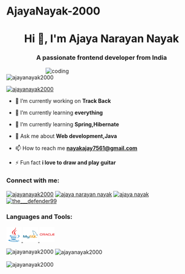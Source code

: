 # AjayaNayak-2000
<h1 align="center">Hi 👋, I'm Ajaya Narayan Nayak</h1>
<h3 align="center">A passionate frontend developer from India</h3>
<img align="right" alt="coding" width="400" src="https://startupsmagazine.co.uk/sites/default/files/2020-04/Smart-little-girl-using-her-laptop-1.gif">

<p align="left"> <img src="https://komarev.com/ghpvc/?username=ajayanayak2000&label=Profile%20views&color=0e75b6&style=flat" alt="ajayanayak2000" /> </p>

<p align="left"> <a href="https://twitter.com/ajayanayak2000" target="blank"><img src="https://img.shields.io/twitter/follow/ajayanayak2000?logo=twitter&style=for-the-badge" alt="ajayanayak2000" /></a> </p>

- 🔭 I’m currently working on **Track Back**

- 🔭 I’m currently learning **everything**

- 🌱 I’m currently learning **Spring,Hibernate**

- 💬 Ask me about **Web development,Java**

- 📫 How to reach me **nayakajay7561@gmail.com**

- ⚡ Fun fact **i love to draw and play guitar**

<h3 align="left">Connect with me:</h3>

<p align="left">
<a href="https://twitter.com/ajayanayak2000" target="blank"><img align="center" src="https://raw.githubusercontent.com/rahuldkjain/github-profile-readme-generator/master/src/images/icons/Social/twitter.svg" alt="ajayanayak2000" height="30" width="40" /></a>
<a href="https://linkedin.com/in/ajaya narayan nayak" target="blank"><img align="center" src="https://raw.githubusercontent.com/rahuldkjain/github-profile-readme-generator/master/src/images/icons/Social/linked-in-alt.svg" alt="ajaya narayan nayak" height="30" width="40" /></a>
<a href="https://fb.com/ajaya nayak" target="blank"><img align="center" src="https://raw.githubusercontent.com/rahuldkjain/github-profile-readme-generator/master/src/images/icons/Social/facebook.svg" alt="ajaya nayak" height="30" width="40" /></a>
<a href="https://instagram.com/the___defender99" target="blank"><img align="center" src="https://raw.githubusercontent.com/rahuldkjain/github-profile-readme-generator/master/src/images/icons/Social/instagram.svg" alt="the___defender99" height="30" width="40" /></a>
</p>

<h3 align="left">Languages and Tools:</h3>
<p align="left"> <a href="https://www.java.com" target="_blank" rel="noreferrer"> <img src="https://raw.githubusercontent.com/devicons/devicon/master/icons/java/java-original.svg" alt="java" width="40" height="40"/> </a> <a href="https://www.mysql.com/" target="_blank" rel="noreferrer"> <img src="https://raw.githubusercontent.com/devicons/devicon/master/icons/mysql/mysql-original-wordmark.svg" alt="mysql" width="40" height="40"/> </a> <a href="https://www.oracle.com/" target="_blank" rel="noreferrer"> <img src="https://raw.githubusercontent.com/devicons/devicon/master/icons/oracle/oracle-original.svg" alt="oracle" width="40" height="40"/> </a> </p>

<p><img align="left" src="https://github-readme-stats.vercel.app/api/top-langs?username=ajayanayak2000&show_icons=true&locale=en&layout=compact" alt="ajayanayak2000" /></p>

<p>&nbsp;<img align="center" src="https://github-readme-stats.vercel.app/api?username=ajayanayak2000&show_icons=true&locale=en" alt="ajayanayak2000" /></p>

<p><img align="center" src="https://github-readme-streak-stats.herokuapp.com/?user=ajayanayak2000&" alt="ajayanayak2000" /></p>
